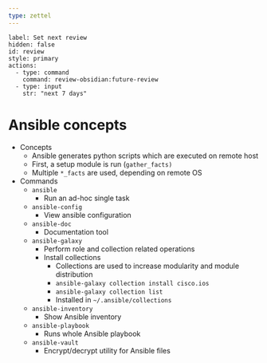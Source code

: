 ```yaml
---
type: zettel
---
```


```meta-bind-button
label: Set next review
hidden: false
id: review
style: primary
actions:
  - type: command
    command: review-obsidian:future-review
  - type: input
    str: "next 7 days"
```

# Ansible concepts

- Concepts
	- Ansible generates python scripts which are executed on remote host
	- First, a setup module is run (`gather_facts)`
	- Multiple `*_facts` are used, depending on remote OS
- Commands
	- `ansible`
		- Run an ad-hoc single task
	- `ansible-config`
		- View ansible configuration
	- `ansible-doc`
		- Documentation tool
	- `ansible-galaxy`
		- Perform role and collection related operations
		- Install collections
			- Collections are used to increase modularity and module distribution
			- `ansible-galaxy collection install cisco.ios`
			- `ansible-galaxy collection list`
			- Installed in `~/.ansible/collections`
	- `ansible-inventory`
		- Show Ansible inventory
	- `ansible-playbook`
		- Runs whole Ansible playbook
	- `ansible-vault`
		- Encrypt/decrypt utility for Ansible files
